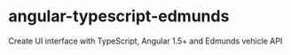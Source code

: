 # angular-typescript-edmunds
Create UI interface with TypeScript, Angular 1.5+ and Edmunds vehicle API
